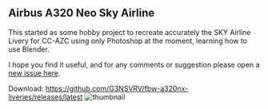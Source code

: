 ## Airbus A320 Neo Sky Airline
This started as some hobby project to recreate accurately the SKY Airline Livery for CC-AZC using only Photoshop at the moment, learning how to use Blender.

I hope you find it useful, and for any comments or suggestion please open a [new issue here](https://github.com/G3NSVRV/fbw-a32nx-liveries/issues).

Download: https://github.com/G3NSVRV/fbw-a320nx-liveries/releases/latest
![thumbnail](https://user-images.githubusercontent.com/11720535/142300015-57f1dde5-293a-4ebf-9810-ac8073648e76.jpg)

